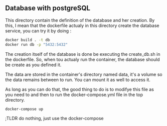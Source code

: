 ## Database with postgreSQL

This directory contain the definition of the database and her creation. By this, I mean that the dockerfile actualy in this directory create the database service, you can try it by doing :

~~~bash
docker build . -t db
docker run db -p "5432:5432"
~~~

The creation itself of the database is done be executing the create_db.sh in the dockerfile. So, when tou actualy run the container, the database should be create as you defined it.

The data are stored in the container's directory named data, it's a volume so the data remains between to run. You can mount it as well to access it.

As long as you can do that, the good thing to do is to modifye this file as you need to and then to run the docker-compose.yml file in the top directory.

~~~bash
docker-compose up
~~~

;TLDR do nothing, just use the docker-compose